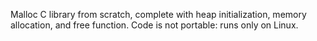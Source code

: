 Malloc C library from scratch, complete with heap initialization, memory allocation, and free function. Code is not portable: runs only on Linux. 
